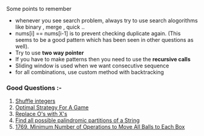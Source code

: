 Some points to remember

* whenever you see search problem, always try to use search alogorithms like binary , merge , quick ..
* nums[i] == nums[i-1] is to prevent checking duplicate again. (This seems to be a good pattern which has been seen in other questions as well).
* Try to use **two way pointer**
* If you have to make patterns then you need to use the **recursive calls**
* Sliding window is used when we want consecutive sequence
* for all combinations, use custom method with backtracking

### Good Questions :-
1. [Shuffle integers](./GeeksForGeeks/Shuffle%20integers/)
2. [Optimal Strategy For A Game](./GeeksForGeeks/Optimal%20Strategy%20For%20A%20Game/)
3. [Replace O's with X's](./GeeksForGeeks/Replace%20O's%20with%20X's/)
4. [Find all possible palindromic partitions of a String](./Common%20Problems//Combination/Find%20all%20possible%20palindromic%20partitions%20of%20a%20String/)
5. [1769. Minimum Number of Operations to Move All Balls to Each Box](https://leetcode.com/problems/minimum-number-of-operations-to-move-all-balls-to-each-box/description/)